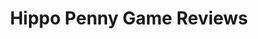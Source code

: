 ---
title: Hippo Penny Game Reviews
layout: scoredetail
permalink: /meta-score/pyre
header:
  teaser: /assets/images/pyre.jpg
  video:
    id: T_qa-wNbC4w
    provider: youtube
---